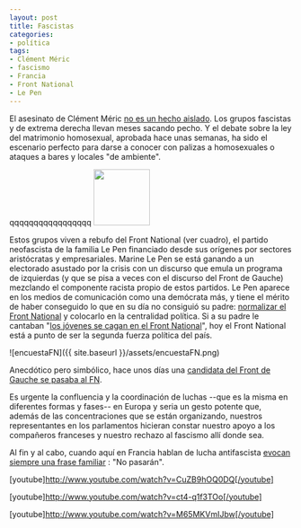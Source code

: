 ```yaml
---
layout: post
title: Fascistas
categories:
- política
tags:
- Clément Méric
- fascismo
- Francia
- Front National
- Le Pen
---
```

El asesinato de Clément Méric [no es un hecho aislado](http://www.humanite.fr/politique/lagression-de-clement-meric-nest-pas-un-acte-pas-i-543212). Los grupos fascistas y de extrema derecha llevan meses sacando pecho. Y el debate sobre la ley del matrimonio homosexual, aprobada hace unas semanas, ha sido el escenario perfecto para darse a conocer con palizas a homosexuales o ataques a bares y locales "de ambiente".

qqqqqqqqqqqqqqqqq
<img src="{{ site.baseurl }}/assets/EXTREMEDROITE2013-2.png" width="100" />

Estos grupos viven a rebufo del Front National (ver cuadro), el partido neofascista de la familia Le Pen financiado desde sus orígenes por sectores aristócratas y empresariales. Marine Le Pen se está ganando a un electorado asustado por la crisis con un discurso que emula un programa de izquierdas (y que se pisa a veces con el discurso del Front de Gauche) mezclando el componente racista propio de estos partidos. Le Pen aparece en los medios de comunicación como una demócrata más, y tiene el mérito de haber conseguido lo que en su día no consiguió su padre: [normalizar el Front National](http://www.lemonde.fr/politique/article/2013/02/06/le-fn-se-banalise-aux-yeux-des-francais_1827548_823448.html) y colocarlo en la centralidad política. Si a su padre le cantaban "[los jóvenes se cagan en el Front National](http://www.youtube.com/watch?v=CuZB9hOQ0DQ)", hoy el Front National está a punto de ser la segunda fuerza política del país.

![encuestaFN]({{ site.baseurl }}/assets/encuestaFN.png)

Anecdótico pero simbólico, hace unos días una [candidata del Front de Gauche se pasaba al FN](http://www.lemonde.fr/politique/article/2013/05/25/l-ex-candidate-communiste-anna-rosso-roig-passe-au-fn-pour-les-municipales_3417528_823448.html).

Es urgente la confluencia y la coordinación de luchas --que es la misma en diferentes formas y fases-- en Europa y seria un gesto potente que, además de las concentraciones que se están organizando, nuestros representantes en los parlamentos hicieran constar nuestro apoyo a los compañeros franceses y nuestro rechazo al fascismo allí donde sea.

Al fin y al cabo, cuando aquí en Francia hablan de lucha antifascista [evocan siempre una frase familiar](http://www.alexis-corbiere.com/index.php/post/2013/06/05/L%E2%80%99horreur-fasciste-vient-de-tuer-en-plein-Paris?utm_source=twitterfeed&utm_medium=twitter) : "No pasarán".

[youtube]http://www.youtube.com/watch?v=CuZB9hOQ0DQ[/youtube]

[youtube]http://www.youtube.com/watch?v=ct4-q1f3TOo[/youtube]

[youtube]http://www.youtube.com/watch?v=M65MKVmIJbw[/youtube]
